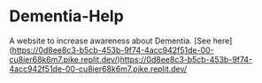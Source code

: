 # Dementia-Help
A website to increase awareness about Dementia.
[See here] (https://0d8ee8c3-b5cb-453b-9f74-4acc942f51de-00-cu8ier68k6m7.pike.replit.dev/)https://0d8ee8c3-b5cb-453b-9f74-4acc942f51de-00-cu8ier68k6m7.pike.replit.dev/
